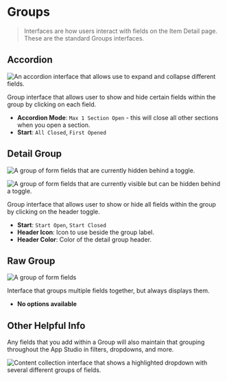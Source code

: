 # Groups

> Interfaces are how users interact with fields on the Item Detail page. These are the standard Groups interfaces.

## Accordion

![An accordion interface that allows use to expand and collapse different fields.](https://cdn.clairview.io/docs/v9/configuration/data-model/fields/interfaces-20230308/interface-accordion.webp)

Group interface that allows user to show and hide certain fields within the group by clicking on each field.

- **Accordion Mode**: `Max 1 Section Open` - this will close all other sections when you open a section.
- **Start**: `All Closed`, `First Opened`

## Detail Group

![A group of form fields that are currently hidden behind a toggle.](https://cdn.clairview.io/docs/v9/configuration/data-model/fields/interfaces-20230308/interface-detailgroup-closed.webp)

![A group of form fields that are currently visible but can be hidden behind a toggle.](https://cdn.clairview.io/docs/v9/configuration/data-model/fields/interfaces-20230308/interface-detailgroup-open.webp)

Group interface that allows user to show or hide all fields within the group by clicking on the header toggle.

- **Start**: `Start Open`, `Start Closed`
- **Header Icon**: Icon to use beside the group label.
- **Header Color**: Color of the detail group header.

## Raw Group

![A group of form fields](https://cdn.clairview.io/docs/v9/configuration/data-model/fields/interfaces-20230308/interface-rawgroup.webp)

Interface that groups multiple fields together, but always displays them.

- **No options available**

## Other Helpful Info

Any fields that you add within a Group will also maintain that grouping throughout the App Studio in filters, dropdowns,
and more.

![Content collection interface that shows a highlighted dropdown with several different groups of fields.](https://cdn.clairview.io/docs/v9/configuration/data-model/fields/interfaces-20230308/interface-group-filter.webp)

